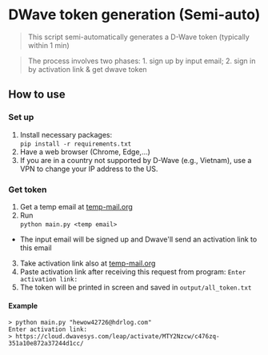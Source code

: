# DWave token generation (Semi-auto)
> This script semi-automatically generates a D-Wave token (typically within 1 min)

> The process involves two phases: 1. sign up by input email; 2. sign in by activation link & get dwave token

## How to use
### Set up
1. Install necessary packages:  
`pip install -r requirements.txt`
2. Have a web browser (Chrome, Edge,...)
3. If you are in a country not supported by D-Wave (e.g., Vietnam), use a VPN to change your IP address to the US.

### Get token

1. Get a temp email at [temp-mail.org](https://temp-mail.org/)
2. Run  
```python main.py <temp email>```
- The input email will be signed up and Dwave'll send an activation link to this email  
3. Take activation link also at [temp-mail.org](https://temp-mail.org/)
4. Paste activation link after receiving this request from program:
`Enter activation link:`
5. The token will be printed in screen and saved in `output/all_token.txt`

#### Example
```
> python main.py "hewow42726@hdrlog.com"
Enter activation link:
> https://cloud.dwavesys.com/leap/activate/MTY2Nzcw/c476zq-351a10e872a37244d1cc/
```